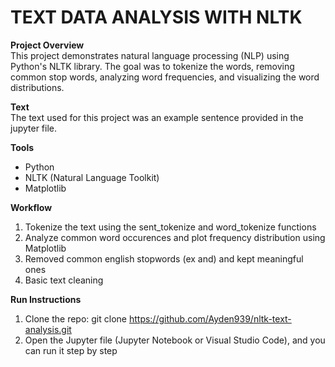 # TEXT DATA ANALYSIS WITH NLTK

**Project Overview**  
This project demonstrates natural language processing (NLP) using Python's NLTK library. The goal was to tokenize the words, removing common stop words, analyzing word frequencies, and visualizing
the word distributions.

**Text**  
The text used for this project was an example sentence provided in the jupyter file.

**Tools**  
- Python
- NLTK (Natural Language Toolkit)
- Matplotlib
  
**Workflow**
1. Tokenize the text using the sent_tokenize and word_tokenize functions
2. Analyze common word occurences and plot frequency distribution using Matplotlib
3. Removed common english stopwords (ex and) and kept meaningful ones
4. Basic text cleaning

**Run Instructions**
1. Clone the repo: git clone https://github.com/Ayden939/nltk-text-analysis.git
2. Open the Jupyter file (Jupyter Notebook or Visual Studio Code), and you can run it step by step
